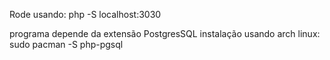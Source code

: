 Rode usando: php -S localhost:3030


programa depende da extensão PostgresSQL
    instalação usando arch linux:
        sudo pacman -S php-pgsql


